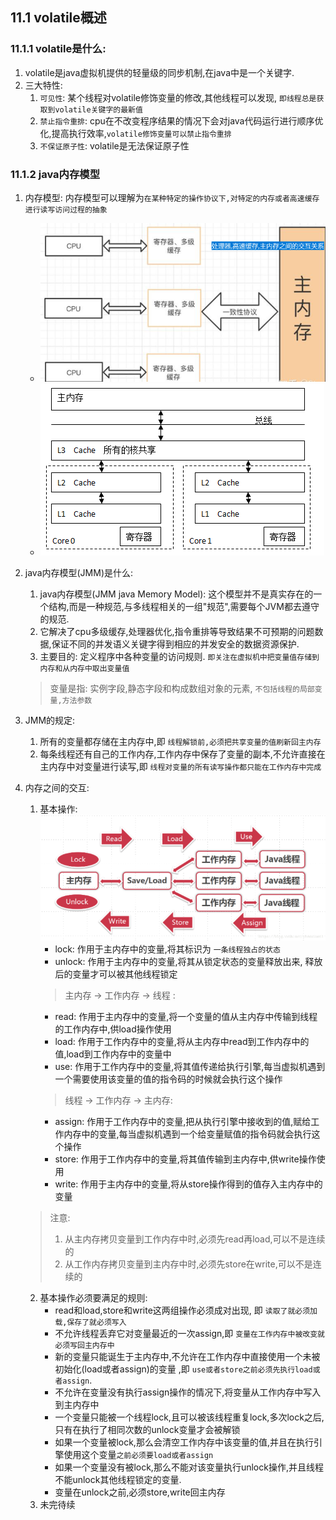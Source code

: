 ## 11.1 volatile概述
### 11.1.1 volatile是什么:
1. volatile是java虚拟机提供的轻量级的同步机制,在java中是一个关键字.
2. 三大特性:
    1. `可见性`: 某个线程对volatile修饰变量的修改,其他线程可以发现, `即线程总是获取到volatile关键字的最新值`
    2. `禁止指令重排`: cpu在不改变程序结果的情况下会对java代码运行进行顺序优化,提高执行效率,`volatile修饰变量可以禁止指令重排`
    3. `不保证原子性`: volatile是无法保证原子性  
   
### 11.1.2 java内存模型
1. 内存模型: 内存模型可以理解为`在某种特定的操作协议下,对特定的内存或者高速缓存进行读写访问过程的抽象`
   - ![处理器,高速缓存,主内存之间的交互关系](../../_media/chapter11_MultiThread/1_volatile/处理器,高速缓存,主内存之间的交互关系.png)
   - ![内存模型](../../_media/chapter11_MultiThread/1_volatile/内存模型.png)
2. java内存模型(JMM)是什么:
    1. java内存模型(JMM java Memory Model): 这个模型并不是真实存在的一个结构,而是一种规范,与多线程相关的一组"规范",需要每个JVM都去遵守的规范.
    2. 它解决了cpu多级缓存,处理器优化,指令重排等导致结果不可预期的问题数据,保证不同的并发语义关键字得到相应的并发安全的数据资源保护.
    3. 主要目的: 定义程序中各种变量的访问规则. `即关注在虚拟机中把变量值存储到内存和从内存中取出变量值`
      > 变量是指: 实例字段,静态字段和构成数组对象的元素, `不包括线程的局部变量,方法参数`
 
3. JMM的规定: 
   1. 所有的变量都存储在主内存中,即 `线程解锁前,必须把共享变量的值刷新回主内存`
   2. 每条线程还有自己的工作内存,工作内存中保存了变量的副本,不允许直接在主内存中对变量进行读写,即 `线程对变量的所有读写操作都只能在工作内存中完成`

4. 内存之间的交互:
   1. 基本操作: 
      ![内存之间的交互](../../_media/chapter11_MultiThread/1_volatile/内存之间的交互.png)
      - lock: 作用于主内存中的变量,将其标识为 `一条线程独占的状态`
      - unlock: 作用于主内存中的变量,将其从锁定状态的变量释放出来, 释放后的变量才可以被其他线程锁定
      > 主内存 -> 工作内存 -> 线程 : 
      - read: 作用于主内存中的变量,将一个变量的值从主内存中传输到线程的工作内存中,供load操作使用
      - load: 作用于工作内存中的变量,将从主内存中read到工作内存中的值,load到工作内存中的变量中
      - use: 作用于工作内存中的变量,将其值传递给执行引擎,每当虚拟机遇到一个需要使用该变量的值的指令码的时候就会执行这个操作
      > 线程 -> 工作内存 -> 主内存:
      - assign: 作用于工作内存中的变量,把从执行引擎中接收到的值,赋给工作内存中的变量,每当虚拟机遇到一个给变量赋值的指令码就会执行这个操作
      - store: 作用于工作内存中的变量,将其值传输到主内存中,供write操作使用
      - write: 作用于主内存中的变量,将从store操作得到的值存入主内存中的变量
   > 注意:
   > 1. 从主内存拷贝变量到工作内存中时,必须先read再load,可以不是连续的
   > 2. 从工作内存拷贝变量到主内存中时,必须先store在write,可以不是连续的
   2. 基本操作必须要满足的规则:
      - read和load,store和write这两组操作必须成对出现, 即 `读取了就必须加载,保存了就必须写入`
      - 不允许线程丢弃它对变量最近的一次assign,即 `变量在工作内存中被改变就必须写回主内存中`
      - 新的变量只能诞生于主内存中,不允许在工作内存中直接使用一个未被初始化(load或者assign)的变量
   ,即 `use或者store之前必须先执行load或者assign`.
      - 不允许在变量没有执行assign操作的情况下,将变量从工作内存中写入到主内存中
      - 一个变量只能被一个线程lock,且可以被该线程重复lock,多次lock之后,只有在执行了相同次数的unlock变量才会被解锁
      - 如果一个变量被lock,那么会清空工作内存中该变量的值,并且在执行引擎使用这个变量`之前必须要load或者assign`
      - 如果一个变量没有被lock,那么不能对该变量执行unlock操作,并且线程不能unlock其他线程锁定的变量.
      - 变量在unlock之前,必须store,write回主内存
   3. 未完待续